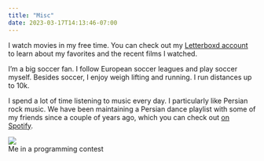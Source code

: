 ```yaml
---
title: "Misc"
date: 2023-03-17T14:13:46-07:00
---
```


<div class="row">

<div class="col-sm-6">

I watch movies in my free time. You can check out my [Letterboxd
account](https://letterboxd.com/shayanh/) to learn about my favorites and the
recent films I watched.

I’m a big soccer fan. I follow European soccer leagues and play soccer myself.
Besides soccer, I enjoy weigh lifting and running. I run distances up to 10k.

I spend a lot of time listening to music every day. I particularly like Persian
rock music. We have been maintaining a Persian dance playlist with
some of my friends since a couple of years ago, which you can check out [on
Spotify](https://open.spotify.com/playlist/0c6vHqSegYiJYLegscZmte?si=6555b59fadb044f2).

</div>

<div class="col-sm-6">

<img src="/icpc2017.jpeg">
<figcaption class="figure-caption text-center">Me in a programming contest</figcaption>

</div>

</div>
